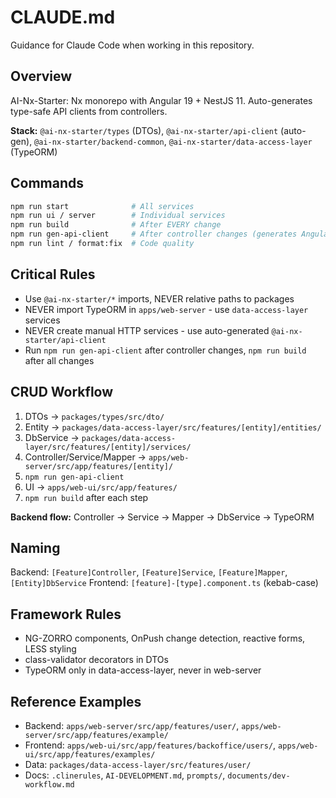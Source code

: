 # CLAUDE.md

Guidance for Claude Code when working in this repository.

## Overview

AI-Nx-Starter: Nx monorepo with Angular 19 + NestJS 11. Auto-generates type-safe API clients from controllers.

**Stack:** `@ai-nx-starter/types` (DTOs), `@ai-nx-starter/api-client` (auto-gen), `@ai-nx-starter/backend-common`, `@ai-nx-starter/data-access-layer` (TypeORM)

## Commands

```bash
npm run start              # All services
npm run ui / server        # Individual services
npm run build              # After EVERY change
npm run gen-api-client     # After controller changes (generates Angular services)
npm run lint / format:fix  # Code quality
```

## Critical Rules

- Use `@ai-nx-starter/*` imports, NEVER relative paths to packages
- NEVER import TypeORM in `apps/web-server` - use `data-access-layer` services
- NEVER create manual HTTP services - use auto-generated `@ai-nx-starter/api-client`
- Run `npm run gen-api-client` after controller changes, `npm run build` after all changes

## CRUD Workflow

1. DTOs → `packages/types/src/dto/`
2. Entity → `packages/data-access-layer/src/features/[entity]/entities/`
3. DbService → `packages/data-access-layer/src/features/[entity]/services/`
4. Controller/Service/Mapper → `apps/web-server/src/app/features/[entity]/`
5. `npm run gen-api-client`
6. UI → `apps/web-ui/src/app/features/`
7. `npm run build` after each step

**Backend flow:** Controller → Service → Mapper → DbService → TypeORM

## Naming

Backend: `[Feature]Controller`, `[Feature]Service`, `[Feature]Mapper`, `[Entity]DbService`
Frontend: `[feature]-[type].component.ts` (kebab-case)

## Framework Rules

- NG-ZORRO components, OnPush change detection, reactive forms, LESS styling
- class-validator decorators in DTOs
- TypeORM only in data-access-layer, never in web-server

## Reference Examples

- Backend: `apps/web-server/src/app/features/user/`, `apps/web-server/src/app/features/example/`
- Frontend: `apps/web-ui/src/app/features/backoffice/users/`, `apps/web-ui/src/app/features/examples/`
- Data: `packages/data-access-layer/src/features/user/`
- Docs: `.clinerules`, `AI-DEVELOPMENT.md`, `prompts/`, `documents/dev-workflow.md`
